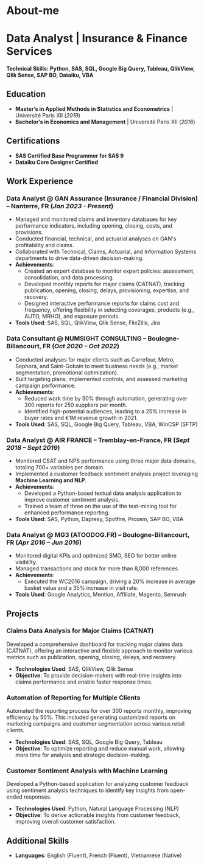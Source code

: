 # About-me


# **Data Analyst | Insurance & Finance Services**

#### **Technical Skills**: Python, SAS, SQL, Google Big Query, Tableau, QlikView, Qlik Sense, SAP BO, Dataiku, VBA

## **Education**
- **Master’s in Applied Methods in Statistics and Econometrics** | Université Paris XII (_2019_)
- **Bachelor’s in Economics and Management** | Université Paris XII (_2016_)

## **Certifications**
- **SAS Certified Base Programmer for SAS 9**
- **Dataiku Core Designer Certified**

## **Work Experience**
### **Data Analyst @ GAN Assurance (Insurance / Financial Division) – Nanterre, FR (_Jan 2023 - Present_)**
- Managed and monitored claims and inventory databases for key performance indicators, including opening, closing, costs, and provisions.
- Conducted financial, technical, and actuarial analyses on GAN's profitability and claims.
- Collaborated with Technical, Claims, Actuarial, and Information Systems departments to drive data-driven decision-making.
- **Achievements**:
  - Created an expert database to monitor expert policies: assessment, consolidation, and data processing.
  - Developed monthly reports for major claims (CATNAT), tracking publication, opening, closing, delays, provisioning, expertise, and recovery.
  - Designed interactive performance reports for claims cost and frequency, offering flexibility in selecting coverages, products (e.g., AUTO, MRHO), and exposure periods.
- **Tools Used**: SAS, SQL, QlikView, Qlik Sense, FileZilla, Jira

### **Data Consultant @ NUMSIGHT CONSULTING – Boulogne-Billancourt, FR (_Oct 2020 – Oct 2022_)**
- Conducted analyses for major clients such as Carrefour, Metro, Sephora, and Saint-Gobain to meet business needs (e.g., market segmentation, promotional optimization).
- Built targeting plans, implemented controls, and assessed marketing campaign performance.
- **Achievements**:
  - Reduced work time by 50% through automation, generating over 300 reports for 250 suppliers per month.
  - Identified high-potential audiences, leading to a 25% increase in buyer rates and €1M revenue growth in 2021.
- **Tools Used**: SAS, SQL, Google Big Query, Tableau, VBA, WinCSP (SFTP)

### **Data Analyst @ AIR FRANCE – Tremblay-en-France, FR (_Sept 2018 – Sept 2019_)**
- Monitored CSAT and NPS performance using three major data domains, totaling 700+ variables per domain.
- Implemented a customer feedback sentiment analysis project leveraging **Machine Learning and NLP**.
- **Achievements**:
  - Developed a Python-based textual data analysis application to improve customer sentiment analysis.
  - Trained a team of three on the use of the text-mining tool for enhanced performance reporting.
- **Tools Used**: SAS, Python, Dapresy, Spotfire, Proxem, SAP BO, VBA

### **Data Analyst @ MG3 (ATOODOG.FR) – Boulogne-Billancourt, FR (_Apr 2016 – Jun 2016_)**
- Monitored digital KPIs and optimized SMO, SEO for better online visibility.
- Managed transactions and stock for more than 8,000 references.
- **Achievements**:
  - Executed the WC2016 campaign, driving a 20% increase in average basket value and a 35% increase in visit rate.
- **Tools Used**: Google Analytics, Mention, Affiliate, Magento, Semrush

## **Projects**
### **Claims Data Analysis for Major Claims (CATNAT)**
Developed a comprehensive dashboard for tracking major claims data (CATNAT), offering an interactive and flexible approach to monitor various metrics such as publication, opening, closing, delays, and recovery. 
- **Technologies Used**: SAS, QlikView, Qlik Sense
- **Objective**: To provide decision-makers with real-time insights into claims performance and enable faster response times.

### **Automation of Reporting for Multiple Clients**
Automated the reporting process for over 300 reports monthly, improving efficiency by 50%. This included generating customized reports on marketing campaigns and customer segmentation across various retail clients.
- **Technologies Used**: SAS, SQL, Google Big Query, Tableau
- **Objective**: To optimize reporting and reduce manual work, allowing more time for analysis and strategic decision-making.

### **Customer Sentiment Analysis with Machine Learning**
Developed a Python-based application for analyzing customer feedback using sentiment analysis techniques to identify key insights from open-ended responses.
- **Technologies Used**: Python, Natural Language Processing (NLP)
- **Objective**: To derive actionable insights from customer feedback, improving overall customer satisfaction.

## **Additional Skills**
- **Languages**: English (Fluent), French (Fluent), Vietnamese (Native)
